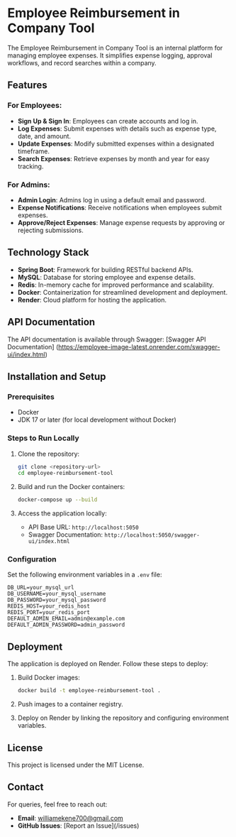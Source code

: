 # Employee Reimbursement in Company Tool

The Employee Reimbursement in Company Tool is an internal platform for managing employee expenses. It simplifies expense logging, approval workflows, and record searches within a company.

## Features

### For Employees:
- **Sign Up & Sign In**: Employees can create accounts and log in.
- **Log Expenses**: Submit expenses with details such as expense type, date, and amount.
- **Update Expenses**: Modify submitted expenses within a designated timeframe.
- **Search Expenses**: Retrieve expenses by month and year for easy tracking.

### For Admins:
- **Admin Login**: Admins log in using a default email and password.
- **Expense Notifications**: Receive notifications when employees submit expenses.
- **Approve/Reject Expenses**: Manage expense requests by approving or rejecting submissions.

## Technology Stack

- **Spring Boot**: Framework for building RESTful backend APIs.
- **MySQL**: Database for storing employee and expense details.
- **Redis**: In-memory cache for improved performance and scalability.
- **Docker**: Containerization for streamlined development and deployment.
- **Render**: Cloud platform for hosting the application.

## API Documentation

The API documentation is available through Swagger:
[Swagger API Documentation]
(https://employee-image-latest.onrender.com/swagger-ui/index.html)

## Installation and Setup

### Prerequisites

- Docker
- JDK 17 or later (for local development without Docker)

### Steps to Run Locally

1. Clone the repository:
   ```bash
   git clone <repository-url>
   cd employee-reimbursement-tool
   ```

2. Build and run the Docker containers:
   ```bash
   docker-compose up --build
   ```

3. Access the application locally:
   - API Base URL: `http://localhost:5050`
   - Swagger Documentation: `http://localhost:5050/swagger-ui/index.html`


### Configuration

Set the following environment variables in a `.env` file:

```env
DB_URL=your_mysql_url
DB_USERNAME=your_mysql_username
DB_PASSWORD=your_mysql_password
REDIS_HOST=your_redis_host
REDIS_PORT=your_redis_port
DEFAULT_ADMIN_EMAIL=admin@example.com
DEFAULT_ADMIN_PASSWORD=admin_password
```

## Deployment

The application is deployed on Render. Follow these steps to deploy:

1. Build Docker images:
   ```bash
   docker build -t employee-reimbursement-tool .
   ```

2. Push images to a container registry.

3. Deploy on Render by linking the repository and configuring environment variables.

## License

This project is licensed under the MIT License.

## Contact

For queries, feel free to reach out:
- **Email**: [williamekene700@gmail.com](mailto:williamekene700@gmail.com)
- **GitHub Issues**: [Report an Issue](<repository-url>/issues)

